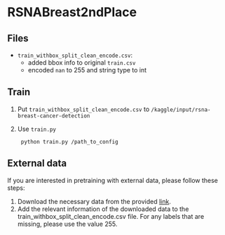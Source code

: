 # RSNABreast2ndPlace

## Files

* `train_withbox_split_clean_encode.csv`:
    * added bbox info to original `train.csv`
    * encoded `nan` to 255 and string type to int

## Train

1. Put `train_withbox_split_clean_encode.csv`
   to `/kaggle/input/rsna-breast-cancer-detection`
2. Use `train.py`

        python train.py /path_to_config

## External data

If you are interested in pretraining with external data, please follow these
steps:

1. Download the necessary data from the
   provided [link](https://www.kaggle.com/competitions/rsna-breast-cancer-detection/discussion/377790).
2. Add the relevant information of the downloaded data to the
   train_withbox_split_clean_encode.csv file. For any labels that are missing,
   please use the value 255.